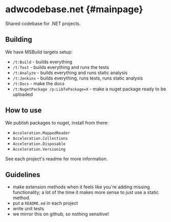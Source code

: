 adwcodebase.net {#mainpage}
===============

Shared codebase for .NET projects.

## Building 

We have MSBuild targets setup:

* `/t:Build` - builds everything
* `/t:Test` - builds everything and runs the tests
* `/t:Analyze` - builds everything and runs static analysis
* `/t:Jenkins` - builds everything, runs tests, runs static analysis
* `/t:Docs` - make the docs
* `/t:NugetPackage /p:LibToPackage=X` - make a nuget package ready to
   be uploaded
 
## How to use

We publish packages to nuget, install from there:

* `Acceleration.MappedReader`
* `Acceleration.Collections`
* `Acceleration.Disposable`
* `Acceleration.Versioning`

See each project's readme for more information.

## Guidelines

* make extension methods when it feels like you're adding missing
  functionality; a lot of the time it makes more sense to just use a
  static method.
* put a `README.md` in each project
* write unit tests
* we mirror this on github, so nothing sensitive!
